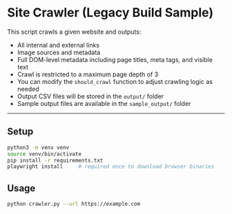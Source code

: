 # Site Crawler (Legacy Build Sample)

This script crawls a given website and outputs:

- All internal and external links  
- Image sources and metadata  
- Full DOM-level metadata including page titles, meta tags, and visible text  
- Crawl is restricted to a maximum page depth of 3  
- You can modify the `should_crawl` function to adjust crawling logic as needed  
- Output CSV files will be stored in the `output/` folder  
- Sample output files are available in the `sample_output/` folder  

---

## Setup

```bash
python3 -m venv venv
source venv/bin/activate
pip install -r requirements.txt
playwright install     # required once to download browser binaries
```

## Usage

```bash
python crawler.py --url https://example.com
```
